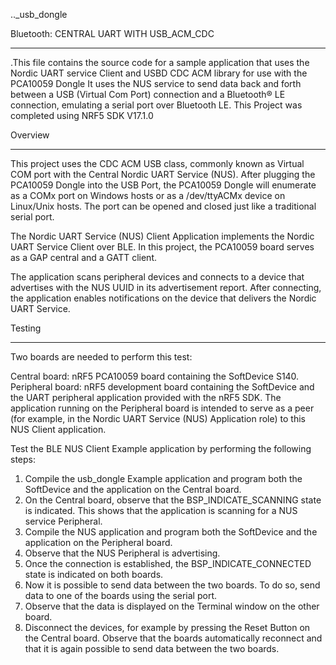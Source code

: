 .._usb_dongle

Bluetooth: CENTRAL UART WITH USB_ACM_CDC
****************************************

.This file contains the source code for a sample application that uses the Nordic UART service Client
and USBD CDC ACM library for use with the PCA10059 Dongle
It uses the NUS service to send data back and forth between a USB (Virtual Com Port) connection and a Bluetooth® LE connection, emulating a serial port over Bluetooth LE.
This Project was completed using NRF5 SDK V17.1.0

Overview
********

This project uses the CDC ACM USB class, commonly known as Virtual COM port with the Central Nordic UART Service (NUS). After plugging the PCA10059 Dongle into the USB Port, the PCA10059 Dongle will enumerate as a COMx port on Windows hosts or as a /dev/ttyACMx device on Linux/Unix hosts. The port can be opened and closed just like a traditional serial port.

The Nordic UART Service (NUS) Client Application implements the Nordic UART Service Client over BLE. In this project, the PCA10059 board serves as a GAP central and a GATT client.

The application scans peripheral devices and connects to a device that advertises with the NUS UUID in its advertisement report. After connecting, the application enables notifications on the device that delivers the Nordic UART Service.

Testing
********
Two boards are needed to perform this test:

Central board: nRF5 PCA10059 board containing the SoftDevice S140.
Peripheral board: nRF5 development board containing the SoftDevice and the UART peripheral application provided with the nRF5 SDK.
The application running on the Peripheral board is intended to serve as a peer (for example, in the Nordic UART Service (NUS) Application role) to this NUS Client application.

Test the BLE NUS Client Example application by performing the following steps:

1. Compile the usb_dongle Example application and program both the SoftDevice and the application on the Central board.
2. On the Central board, observe that the BSP_INDICATE_SCANNING state is indicated. This shows that the application is scanning for a NUS service Peripheral.
3. Compile the NUS application and program both the SoftDevice and the application on the Peripheral board.
4. Observe that the NUS Peripheral is advertising.
5. Once the connection is established, the BSP_INDICATE_CONNECTED state is indicated on both boards.
6. Now it is possible to send data between the two boards. To do so, send data to one of the boards using the serial port.
7. Observe that the data is displayed on the Terminal window on the other board.
8. Disconnect the devices, for example by pressing the Reset Button on the Central board. Observe that the boards automatically reconnect and that it is again possible to send data between the two boards.

